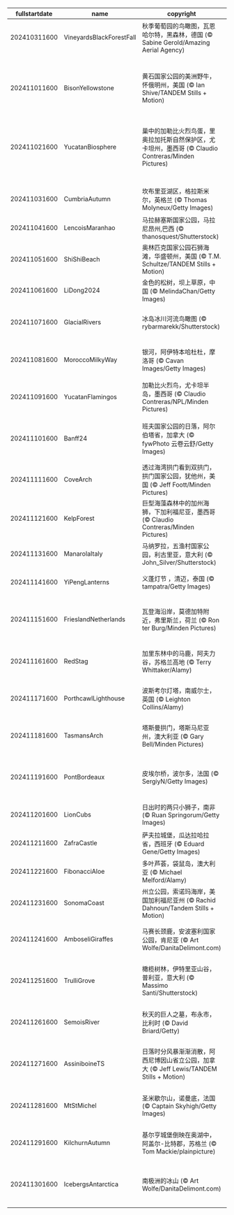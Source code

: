 |fullstartdate|name|copyright|title|image|
|--|--|--|--|--|
202410311600|VineyardsBlackForestFall|秋季葡萄园的鸟瞰图，瓦恩哈尔特，黑森林，德国 (© Sabine Gerold/Amazing Aerial Agency)|引以为豪的传统|![](/zh-CN/2024/11/202410311600VineyardsBlackForestFall.jpg)|
202411011600|BisonYellowstone|黄石国家公园的美洲野牛，怀俄明州，美国 (© Ian Shive/TANDEM Stills + Motion)|从濒临灭绝到成为国家的象征|![](/zh-CN/2024/11/202411011600BisonYellowstone.jpg)|
202411021600|YucatanBiosphere|巢中的加勒比火烈鸟蛋，里奥拉加托斯自然保护区，尤卡坦州，墨西哥 (© Claudio Contreras/Minden Pictures)|自然与可持续发展的结合|![](/zh-CN/2024/11/202411021600YucatanBiosphere.jpg)|
||||![](/zh-CN/2024/11/.jpg)|
202411031600|CumbriaAutumn|坎布里亚湖区，格拉斯米尔，英格兰 (© Thomas Molyneux/Getty Images)|胜过千言万语|![](/zh-CN/2024/11/202411031600CumbriaAutumn.jpg)|
202411041600|LencoisMaranhao|马拉赫塞斯国家公园，马拉尼昂州,巴西 (© thanosquest/Shutterstock)|异世界之美|![](/zh-CN/2024/11/202411041600LencoisMaranhao.jpg)|
202411051600|ShiShiBeach|奥林匹克国家公园石狮海滩，华盛顿州，美国 (© T.M. Schultze/TANDEM Stills + Motion)|日落的阴影|![](/zh-CN/2024/11/202411051600ShiShiBeach.jpg)|
202411061600|LiDong2024|金色的松树，坝上草原，中国 (© MelindaChan/Getty Images)|初冬之美|![](/zh-CN/2024/11/202411061600LiDong2024.jpg)|
202411071600|GlacialRivers|冰岛冰川河流鸟瞰图 (© rybarmarekk/Shutterstock)|来自冰与火之国|![](/zh-CN/2024/11/202411071600GlacialRivers.jpg)|
202411081600|MoroccoMilkyWay|银河，阿伊特本哈杜杜，摩洛哥 (© Cavan Images/Getty Images)|红尘中的宇宙美景|![](/zh-CN/2024/11/202411081600MoroccoMilkyWay.jpg)|
202411091600|YucatanFlamingos|加勒比火烈鸟，尤卡坦半岛，墨西哥 (© Claudio Contreras/NPL/Minden Pictures)|飞行中的火烈鸟|![](/zh-CN/2024/11/202411091600YucatanFlamingos.jpg)|
202411101600|Banff24|班夫国家公园的日落，阿尔伯塔省，加拿大 (© fywPhoto 云卷云舒/Getty Images)|旷野里的第一片雪花|![](/zh-CN/2024/11/202411101600Banff24.jpg)|
202411111600|CoveArch|透过海湾拱门看到双拱门，拱门国家公园，犹他州，美国 (© Jeff Foott/Minden Pictures)|拱门之下|![](/zh-CN/2024/11/202411111600CoveArch.jpg)|
202411121600|KelpForest|巨型海藻森林中的加州海狮，下加利福尼亚，墨西哥 (© Claudio Contreras/Minden Pictures)|海中的“狮子王”|![](/zh-CN/2024/11/202411121600KelpForest.jpg)|
202411131600|ManarolaItaly|马纳罗拉，五渔村国家公园，利古里亚，意大利 (© John_Silver/Shutterstock)|悬崖边的故事|![](/zh-CN/2024/11/202411131600ManarolaItaly.jpg)|
202411141600|YiPengLanterns|义蓬灯节 ，清迈，泰国 (© tampatra/Getty Images)|愿望随灯起飞|![](/zh-CN/2024/11/202411141600YiPengLanterns.jpg)|
202411151600|FrieslandNetherlands|瓦登海沿岸，莫德加特附近，弗里斯兰，荷兰 (© Ron ter Burg/Minden Pictures)|泥土、大海和天空|![](/zh-CN/2024/11/202411151600FrieslandNetherlands.jpg)|
202411161600|RedStag|加里东林中的马鹿，阿夫力谷，苏格兰高地 (© Terry Whittaker/Alamy)|苏格兰高地的马鹿|![](/zh-CN/2024/11/202411161600RedStag.jpg)|
202411171600|PorthcawlLighthouse|波斯考尔灯塔，南威尔士，英国 (© Leighton Collins/Alamy)|一直指引着方向|![](/zh-CN/2024/11/202411171600PorthcawlLighthouse.jpg)|
202411181600|TasmansArch|塔斯曼拱门，塔斯马尼亚州，澳大利亚 (© Gary Bell/Minden Pictures)|令人震撼的拱门|![](/zh-CN/2024/11/202411181600TasmansArch.jpg)|
202411191600|PontBordeaux|皮埃尔桥，波尔多，法国 (© SergiyN/Getty Images)|加龙河上的历史通道|![](/zh-CN/2024/11/202411191600PontBordeaux.jpg)|
202411201600|LionCubs|日出时的两只小狮子，南非 (© Ruan Springorum/Getty Images)|在肩头远眺|![](/zh-CN/2024/11/202411201600LionCubs.jpg)|
202411211600|ZafraCastle|萨夫拉城堡，瓜达拉哈拉省，西班牙 (© Eduard Gene/Getty Images)|悬崖上的城堡|![](/zh-CN/2024/11/202411211600ZafraCastle.jpg)|
202411221600|FibonacciAloe|多叶芦荟，袋鼠岛，澳大利亚 (© Michael Melford/Alamy)|大自然的密码|![](/zh-CN/2024/11/202411221600FibonacciAloe.jpg)|
202411231600|SonomaCoast|州立公园，索诺玛海岸，美国加利福尼亚州 (© Rachid Dahnoun/Tandem Stills + Motion)|潮汐与暮色|![](/zh-CN/2024/11/202411231600SonomaCoast.jpg)|
202411241600|AmboseliGiraffes|马赛长颈鹿，安波塞利国家公园，肯尼亚 (© Art Wolfe/DanitaDelimont.com)|野生动物的生活|![](/zh-CN/2024/11/202411241600AmboseliGiraffes.jpg)|
202411251600|TrulliGrove|橄榄树林，伊特里亚山谷，普利亚，意大利 (© Massimo Santi/Shutterstock)|有数百年历史的橄榄树|![](/zh-CN/2024/11/202411251600TrulliGrove.jpg)|
202411261600|SemoisRiver|秋天的巨人之墓，布永市，比利时 (© David Briard/Getty)|巨人的安息之地|![](/zh-CN/2024/11/202411261600SemoisRiver.jpg)|
202411271600|AssiniboineTS|日落时分风暴渐渐消散，阿西尼博因山省立公园，加拿大 (© Jeff Lewis/TANDEM Stills + Motion)|山峰从云层中探出头来|![](/zh-CN/2024/11/202411271600AssiniboineTS.jpg)|
202411281600|MtStMichel|圣米歇尔山，诺曼底，法国 (© Captain Skyhigh/Getty Images)|时间与潮汐之岛|![](/zh-CN/2024/11/202411281600MtStMichel.jpg)|
202411291600|KilchurnAutumn|基尔亨城堡倒映在奥湖中，阿盖尔-比特郡，苏格兰 (© Tom Mackie/plainpicture)|探秘苏格兰的遗产|![](/zh-CN/2024/11/202411291600KilchurnAutumn.jpg)|
202411301600|IcebergsAntarctica|南极洲的冰山 (© Art Wolfe/DanitaDelimont.com)|保护最后一片大荒野|![](/zh-CN/2024/11/202411301600IcebergsAntarctica.jpg)|
